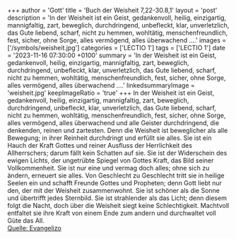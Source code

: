 +++
author = 'Gott'
title = 'Buch der Weisheit 7,22-30.8,1'
layout = 'post'
description = 'In der Weisheit ist ein Geist, gedankenvoll, heilig, einzigartig, mannigfaltig, zart, beweglich, durchdringend, unbefleckt, klar, unverletzlich, das Gute liebend, scharf, nicht zu hemmen, wohltätig, menschenfreundlich, fest, sicher, ohne Sorge, alles vermögend, alles überwachend ....'
images = ['/symbols/weisheit.jpg']
categories = ['LECTIO 1']
tags = ['LECTIO 1']
date = '2023-11-16 07:30:00 +0100'
summary = 'In der Weisheit ist ein Geist, gedankenvoll, heilig, einzigartig, mannigfaltig, zart, beweglich, durchdringend, unbefleckt, klar, unverletzlich, das Gute liebend, scharf, nicht zu hemmen, wohltätig, menschenfreundlich, fest, sicher, ohne Sorge, alles vermögend, alles überwachend ....'
linkedsummaryImage = 'weisheit.jpg'
keepImageRatio = 'true'
+++
In der Weisheit ist ein Geist, gedankenvoll, heilig, einzigartig, mannigfaltig, zart, beweglich, durchdringend, unbefleckt, klar, unverletzlich, das Gute liebend, scharf,
nicht zu hemmen, wohltätig, menschenfreundlich, fest, sicher, ohne Sorge, alles vermögend, alles überwachend und alle Geister durchdringend, die denkenden, reinen und zartesten.<!--more-->
Denn die Weisheit ist beweglicher als alle Bewegung; in ihrer Reinheit durchdringt und erfüllt sie alles.
Sie ist ein Hauch der Kraft Gottes und reiner Ausfluss der Herrlichkeit des Allherrschers; darum fällt kein Schatten auf sie.
Sie ist der Widerschein des ewigen Lichts, der ungetrübte Spiegel von Gottes Kraft, das Bild seiner Vollkommenheit.
Sie ist nur eine und vermag doch alles; ohne sich zu ändern, erneuert sie alles. Von Geschlecht zu Geschlecht tritt sie in heilige Seelen ein und schafft Freunde Gottes und Propheten;
denn Gott liebt nur den, der mit der Weisheit zusammenwohnt.
Sie ist schöner als die Sonne und übertrifft jedes Sternbild. Sie ist strahlender als das Licht;
denn diesem folgt die Nacht, doch über die Weisheit siegt keine Schlechtigkeit.
Machtvoll entfaltet sie ihre Kraft von einem Ende zum andern und durchwaltet voll Güte das All.<br> [Quelle: Evangelizo](https://evangeliumtagfuertag.org/DE/gospel)